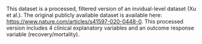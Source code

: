 This dataset is a processed, filtered version of an invidual-level dataset (Xu et al.). The original publicly available dataset is available here: https://www.nature.com/articles/s41597-020-0448-0. This processed version includes 4 clinical explanatory variables and an outcome response variable (recovery/mortality).
